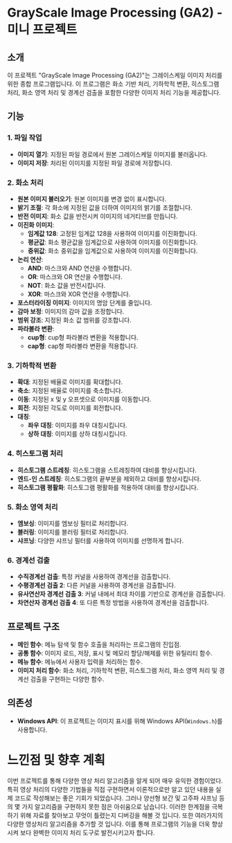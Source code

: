 # GrayScale Image Processing (GA2) - 미니 프로젝트

## 소개

이 프로젝트 "GrayScale Image Processing (GA2)"는 그레이스케일 이미지 처리를 위한 종합 프로그램입니다. 이 프로그램은 화소 기반 처리, 기하학적 변환, 히스토그램 처리, 화소 영역 처리 및 경계선 검출을 포함한 다양한 이미지 처리 기능을 제공합니다.

## 기능

### 1. 파일 작업
- **이미지 열기**: 지정된 파일 경로에서 원본 그레이스케일 이미지를 불러옵니다.
- **이미지 저장**: 처리된 이미지를 지정된 파일 경로에 저장합니다.

### 2. 화소 처리
- **원본 이미지 불러오기**: 원본 이미지를 변경 없이 표시합니다.
- **밝기 조절**: 각 화소에 지정된 값을 더하여 이미지의 밝기를 조절합니다.
- **반전 이미지**: 화소 값을 반전시켜 이미지의 네거티브를 만듭니다.
- **이진화 이미지**:
  - **임계값 128**: 고정된 임계값 128을 사용하여 이미지를 이진화합니다.
  - **평균값**: 화소 평균값을 임계값으로 사용하여 이미지를 이진화합니다.
  - **중위값**: 화소 중위값을 임계값으로 사용하여 이미지를 이진화합니다.
- **논리 연산**:
  - **AND**: 마스크와 AND 연산을 수행합니다.
  - **OR**: 마스크와 OR 연산을 수행합니다.
  - **NOT**: 화소 값을 반전시킵니다.
  - **XOR**: 마스크와 XOR 연산을 수행합니다.
- **포스터라이징 이미지**: 이미지의 명암 단계를 줄입니다.
- **감마 보정**: 이미지의 감마 값을 조정합니다.
- **범위 강조**: 지정된 화소 값 범위를 강조합니다.
- **파라볼라 변환**:
  - **cup형**: cup형 파라볼라 변환을 적용합니다.
  - **cap형**: cap형 파라볼라 변환을 적용합니다.

### 3. 기하학적 변환
- **확대**: 지정된 배율로 이미지를 확대합니다.
- **축소**: 지정된 배율로 이미지를 축소합니다.
- **이동**: 지정된 x 및 y 오프셋으로 이미지를 이동합니다.
- **회전**: 지정된 각도로 이미지를 회전합니다.
- **대칭**:
  - **좌우 대칭**: 이미지를 좌우 대칭시킵니다.
  - **상하 대칭**: 이미지를 상하 대칭시킵니다.

### 4. 히스토그램 처리
- **히스토그램 스트레칭**: 히스토그램을 스트레칭하여 대비를 향상시킵니다.
- **엔드-인 스트레칭**: 히스토그램의 끝부분을 제외하고 대비를 향상시킵니다.
- **히스토그램 평활화**: 히스토그램 평활화를 적용하여 대비를 향상시킵니다.

### 5. 화소 영역 처리
- **엠보싱**: 이미지를 엠보싱 필터로 처리합니다.
- **블러링**: 이미지를 블러링 필터로 처리합니다.
- **샤프닝**: 다양한 샤프닝 필터를 사용하여 이미지를 선명하게 합니다.

### 6. 경계선 검출
- **수직경계선 검출**: 특정 커널을 사용하여 경계선을 검출합니다.
- **수평경계선 검출 2**: 다른 커널을 사용하여 경계선을 검출합니다.
- **유사연산자 경계선 검출 3**: 커널 내에서 최대 차이를 기반으로 경계선을 검출합니다.
- **차연산자 경계선 검출 4**: 또 다른 특정 방법을 사용하여 경계선을 검출합니다.

## 프로젝트 구조

- **메인 함수**: 메뉴 탐색 및 함수 호출을 처리하는 프로그램의 진입점.
- **공통 함수**: 이미지 로드, 저장, 표시 및 메모리 할당/해제를 위한 유틸리티 함수.
- **메뉴 함수**: 메뉴에서 사용자 입력을 처리하는 함수.
- **이미지 처리 함수**: 화소 처리, 기하학적 변환, 히스토그램 처리, 화소 영역 처리 및 경계선 검출을 구현하는 다양한 함수.

## 의존성

- **Windows API**: 이 프로젝트는 이미지 표시를 위해 Windows API(`Windows.h`)를 사용합니다.

# 느낀점 및 향후 계획

이번 프로젝트를 통해 다양한 영상 처리 알고리즘을 알게 되어 매우 유익한 경험이었다. 특히 영상 처리의 다양한 기법들을 직접 구현하면서 이론적으로만 알고 있던 내용을 실제 코드로 작성해보는 좋은 기회가 되었습니다. 그러나 양선형 보간 및 고주파 샤프닝 등의 몇 가지 알고리즘을 구현하지 못한 점은 아쉬움으로 남습니다. 이러한 한계점을 극복하기 위해 자료를 찾아보고 무엇이 틀렸는지 디버깅을 해볼 것 입니다. 또한 여러가지의 다양한 영상처리 알고리즘을 추가할 것 입니다. 이를 통해 프로그램의 기능을 더욱 향상시켜 보다 완벽한 이미지 처리 도구로 발전시키고자 합니다.

